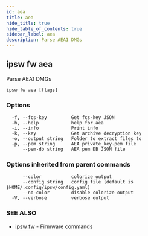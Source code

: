 ```yaml
---
id: aea
title: aea
hide_title: true
hide_table_of_contents: true
sidebar_label: aea
description: Parse AEA1 DMGs
---
```

## ipsw fw aea

Parse AEA1 DMGs

```
ipsw fw aea [flags]
```

### Options

```
  -f, --fcs-key         Get fcs-key JSON
  -h, --help            help for aea
  -i, --info            Print info
  -k, --key             Get archive decryption key
  -o, --output string   Folder to extract files to
  -p, --pem string      AEA private_key.pem file
      --pem-db string   AEA pem DB JSON file
```

### Options inherited from parent commands

```
      --color           colorize output
      --config string   config file (default is $HOME/.config/ipsw/config.yaml)
      --no-color        disable colorize output
  -V, --verbose         verbose output
```

### SEE ALSO

* [ipsw fw](/docs/cli/ipsw/fw)	 - Firmware commands

